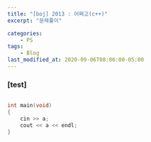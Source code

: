 ```yaml
---
title: "[boj] 2013 : 어쩌고(c++)"
excerpt: "문제풀이"

categories:
    - PS
tags:
    - Blog
last_modified_at: 2020-09-06T08:06:00-05:00
---
```


### [test]

```cpp

int main(void)
{
    cin >> a;
    cout << a << endl;
}
```